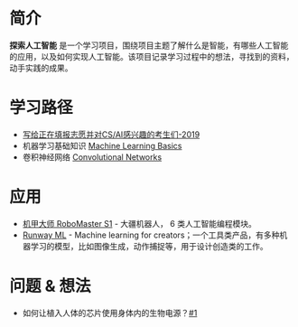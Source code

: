 # 简介
**探索人工智能** 是一个学习项目，围绕项目主题了解什么是智能，有哪些人工智能的应用，以及如何实现人工智能。该项目记录学习过程中的想法，寻找到的资料，动手实践的成果。

# 学习路径
- [写给正在填报志愿并对CS/AI感兴趣的考生们-2019](https://zhuanlan.zhihu.com/p/68474477)
- 机器学习基础知识 [Machine Learning Basics](http://www.deeplearningbook.org/contents/ml.html)
- 卷积神经网络 [Convolutional Networks](http://www.deeplearningbook.org/contents/convnets.html)

# 应用
- [机甲大师 RoboMaster S1](https://www.dji.com/cn/robomaster-s1?site=brandsite&from=homepage) - 大疆机器人， 6 类人工智能编程模块。
- [Runway ML](https://runwayml.com/) - Machine learning for creators；一个工具类产品，有多种机器学习的模型，比如图像生成，动作捕捉等，用于设计创造类的工作。

# 问题 & 想法
- 如何让植入人体的芯片使用身体内的生物电源？[#1](https://github.com/kai-zhong/discover-intelligence/issues/1)
